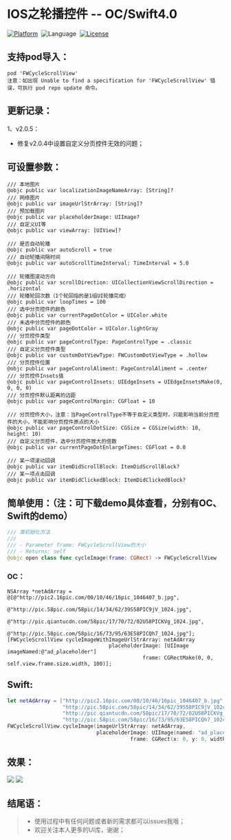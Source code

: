 # IOS之轮播控件 -- OC/Swift4.0  

[![Platform](http://img.shields.io/badge/platform-iOS-blue.svg?style=flat)](http://cocoapods.org/?q=FWCycleScrollView)&nbsp;
![Language](https://img.shields.io/badge/language-swift-orange.svg?style=flat)&nbsp;
[![License](http://img.shields.io/badge/license-MIT-green.svg?style=flat)](https://github.com/choiceyou/FWCycleScrollView/blob/master/FWCycleScrollView/LICENSE)



## 支持pod导入：

```cocoaPods
pod 'FWCycleScrollView'
注意：如出现 Unable to find a specification for 'FWCycleScrollView' 错误，可执行 pod repo update 命令。
```



## 更新记录：
1、v2.0.5：
- 修复v2.0.4中设置自定义分页控件无效的问题；



## 可设置参数：
```参数
/// 本地图片
@objc public var localizationImageNameArray: [String]?
/// 网络图片
@objc public var imageUrlStrArray: [String]?
/// 预加载图片
@objc public var placeholderImage: UIImage?
/// 自定义UI等
@objc public var viewArray: [UIView]?

/// 是否自动轮播
@objc public var autoScroll = true
/// 自动轮播间隔时间
@objc public var autoScrollTimeInterval: TimeInterval = 5.0

/// 轮播图滚动方向
@objc public var scrollDirection: UICollectionViewScrollDirection = .horizontal
/// 轮播轮回次数（1个轮回指的是1组UI轮播完成）
@objc public var loopTimes = 100
/// 选中分页控件的颜色
@objc public var currentPageDotColor = UIColor.white
/// 未选中分页控件的颜色
@objc public var pageDotColor = UIColor.lightGray
/// 分页控件类型
@objc public var pageControlType: PageControlType = .classic
/// 自定义分页控件类型
@objc public var customDotViewType: FWCustomDotViewType = .hollow
/// 分页控件位置
@objc public var pageControlAliment: PageControlAliment = .center
/// 分页控件Insets值
@objc public var pageControlInsets: UIEdgeInsets = UIEdgeInsetsMake(0, 0, 0, 0)
/// 分页控件默认距离的边距
@objc public var pageControlMargin: CGFloat = 10

/// 分页控件大小，注意：当PageControlType不等于自定义类型时，只能影响当前分页控件的大小，不能影响分页控件原点的大小
@objc public var pageControlDotSize: CGSize = CGSize(width: 10, height: 10)
/// 自定义分页控件，选中分页控件放大的倍数
@objc public var currentPageDotEnlargeTimes: CGFloat = 0.0

/// 某一项滚动回调
@objc public var itemDidScrollBlock: ItemDidScrollBlock?
/// 某一项点击回调
@objc public var itemDidClickedBlock: ItemDidClickedBlock?
```


## 简单使用：（注：可下载demo具体查看，分别有OC、Swift的demo）

```swift
/// 类初始化方法
///
/// - Parameter frame: FWCycleScrollView的大小
/// - Returns: self
@objc open class func cycleImage(frame: CGRect) -> FWCycleScrollView
```

### OC：
```oc
NSArray *netAdArray = @[@"http://pic2.16pic.com/00/10/46/16pic_1046407_b.jpg",
                        @"http://pic.58pic.com/58pic/14/34/62/39S58PIC9jV_1024.jpg",
                        @"http://pic.qiantucdn.com/58pic/17/70/72/02U58PICKVg_1024.jpg",
                        @"http://pic.58pic.com/58pic/16/73/95/63E58PICQh7_1024.jpg"];
[FWCycleScrollView cycleImageWithImageUrlStrArray: netAdArray
                                 placeholderImage: [UIImage imageNamed:@"ad_placeholder"]
                                            frame: CGRectMake(0, 0, self.view.frame.size.width, 100)];
```


## Swift: <br>
```swift
let netAdArray = ["http://pic2.16pic.com/00/10/46/16pic_1046407_b.jpg",
                  "http://pic.58pic.com/58pic/14/34/62/39S58PIC9jV_1024.jpg",
                  "http://pic.qiantucdn.com/58pic/17/70/72/02U58PICKVg_1024.jpg",
                  "http://pic.58pic.com/58pic/16/73/95/63E58PICQh7_1024.jpg"]
FWCycleScrollView.cycleImage(imageUrlStrArray: netAdArray,
                             placeholderImage: UIImage(named: "ad_placeholder"),
                                        frame: CGRect(x: 0, y: 0, width: self.view.frame.width, height: 100))
```



## 效果：

![](https://github.com/choiceyou/FWCycleScrollView/blob/master/%E6%95%88%E6%9E%9C/%E6%95%88%E6%9E%9C1.gif)
![](https://github.com/choiceyou/FWCycleScrollView/blob/master/%E6%95%88%E6%9E%9C/%E6%95%88%E6%9E%9C2.gif)



## 结尾语：

> * 使用过程中有任何问题或者新的需求都可以issues我哦；
> * 欢迎关注本人更多的UI库，谢谢；

